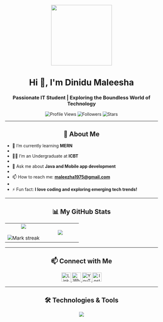 <p align="center">
  <img src="https://media.giphy.com/media/M9gbBd9nbDrOTu1Mqx/giphy.gif" width="200"/>
</p>

<h1 align="center">Hi 👋, I'm Dinidu Maleesha</h1>
<h3 align="center">Passionate IT Student | Exploring the Boundless World of Technology</h3>

<p align="center">
  <img src="https://komarev.com/ghpvc/?username=dinidumaleezha&label=Profile%20views&color=0e75b6&style=flat" alt="Profile Views" />
  <img src="https://img.shields.io/github/followers/dinidumaleezha?label=Followers" alt="Followers" />
  <img src="https://img.shields.io/github/stars/dinidumaleezha?label=Stars" alt="Stars" />
</p>

---

<h2 align="center">🚀 About Me</h2>

- 🌱 I’m currently learning **MERN**
- 
- 🧑‍🎓 I’m an Undergraduate at **ICBT**
- 
- 💬 Ask me about **Java and Mobile app development**
- 
- 📫 How to reach me: **maleezha1975@gmail.com**
- 
- ⚡ Fun fact: **I love coding and exploring emerging tech trends!**

---

<h2 align="center">📊 My GitHub Stats</h2>

<table align="center">
  <tr border="none">
    <td width="50%" align="center">
      <img align="center" src="https://github-readme-stats.vercel.app/api?username=dinidumaleezha&theme=dark&show_icons=true&count_private=true" />
      <br></br>
      <img title="🔥 Get streak stats for your profile at git.io/streak-stats" alt="Mark streak" src="https://github-readme-streak-stats.herokuapp.com/?user=dinidumaleezha&theme=dark&hide_border=false" />
    </td>
    <td width="50%" align="center">
      <img align="center" src="https://github-readme-stats.anuraghazra1.vercel.app/api/top-langs/?username=dinidumaleezha&theme=dark&hide_border=false&no-bg=true&no-frame=true&langs_count=10" />
    </td>
  </tr>
</table>

---

<h2 align="center">📫 Connect with Me</h2>
<p align="center">
  <a href="https://www.linkedin.com/in/dinidumaleezha" target="_blank">
    <img src="https://img.shields.io/badge/LinkedIn-blue?logo=linkedin&logoColor=white" alt="LinkedIn" height="30"/>
  </a>
  <a href="https://wa.me/yourwhatsappnumber" target="_blank">
    <img src="https://img.shields.io/badge/WhatsApp-green?logo=whatsapp&logoColor=white" alt="WhatsApp" height="30"/>
  </a>
  <a href="https://www.youtube.com/channel/UCJPRbxNjnavUCE1oKtLjwrQ" target="_blank">
    <img src="https://img.shields.io/badge/YouTube-red?logo=youtube&logoColor=white" alt="YouTube" height="30"/>
  </a>
  <a href="https://www.instagram.com/dinidu.maleezha" target="_blank">
    <img src="https://img.shields.io/badge/Instagram-purple?logo=instagram&logoColor=white" alt="Instagram" height="30"/>
  </a>
</p>

---

<h2 align="center">🛠️ Technologies & Tools</h2>
<p align="center">
  <img src="https://skillicons.dev/icons?i=cpp,java,html,css,js,react,git,mysql,androidstudio,figma,photoshop&perline=7" />
</p>
